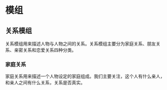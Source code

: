 # 模组

## 关系模组

关系模组用来描述人物与人物之间的关系。关系模组主要分为家庭关系、朋友关系、亲密关系和恋爱关系四种分类。

### 家庭关系

家庭关系用来描述一个人物设定的家庭组成。我们主要关注，这个人有什么亲人，和亲人之间有什么关系，关系是否真实。

